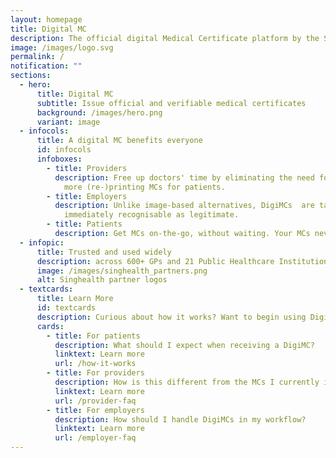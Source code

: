 ```yaml
---
layout: homepage
title: Digital MC
description: The official digital Medical Certificate platform by the Singapore Government
image: /images/logo.svg
permalink: /
notification: ""
sections:
  - hero:
      title: Digital MC
      subtitle: Issue official and verifiable medical certificates
      background: /images/hero.png
      variant: image
  - infocols:
      title: A digital MC benefits everyone
      id: infocols
      infoboxes:
        - title: Providers
          description: Free up doctors' time by eliminating the need for signatures. No
            more (re-)printing MCs for patients.
        - title: Employers
          description: Unlike image-based alternatives, DigiMCs  are tamper-proof and are
            immediately recognisable as legitimate.
        - title: Patients
          description: Get MCs on-the-go, without waiting. Your MCs never get lost.
  - infopic:
      title: Trusted and used widely
      description: across 600+ GPs and 21 Public Healthcare Institutions
      image: /images/singhealth_partners.png
      alt: Singhealth partner logos
  - textcards:
      title: Learn More
      id: textcards
      description: Curious about how it works? Want to begin using DigiMC?
      cards:
        - title: For patients
          description: What should I expect when receiving a DigiMC?
          linktext: Learn more
          url: /how-it-works
        - title: For providers
          description: How is this different from the MCs I currently issue?
          linktext: Learn more
          url: /provider-faq
        - title: For employers
          description: How should I handle DigiMCs in my workflow?
          linktext: Learn more
          url: /employer-faq
---
```

